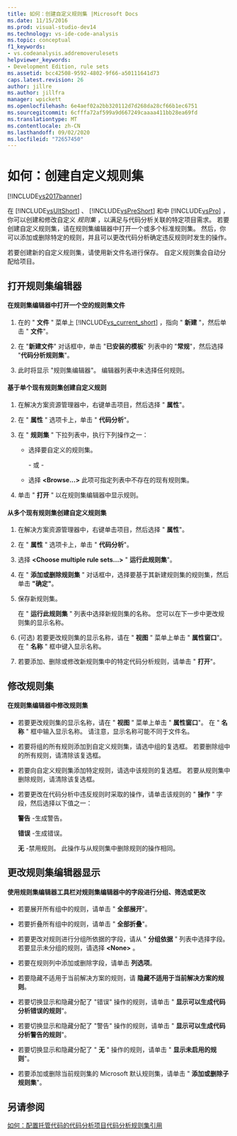 ```yaml
---
title: 如何：创建自定义规则集 |Microsoft Docs
ms.date: 11/15/2016
ms.prod: visual-studio-dev14
ms.technology: vs-ide-code-analysis
ms.topic: conceptual
f1_keywords:
- vs.codeanalysis.addremoverulesets
helpviewer_keywords:
- Development Edition, rule sets
ms.assetid: bcc42508-9592-4802-9f66-a50111641d73
caps.latest.revision: 26
author: jillre
ms.author: jillfra
manager: wpickett
ms.openlocfilehash: 6e4aef02a2bb320112d7d268da28cf66b1ec6751
ms.sourcegitcommit: 6cfffa72af599a9d667249caaaa411bb28ea69fd
ms.translationtype: MT
ms.contentlocale: zh-CN
ms.lasthandoff: 09/02/2020
ms.locfileid: "72657450"
---
```

# <a name="how-to-create-a-custom-rule-set"></a>如何：创建自定义规则集
[!INCLUDE[vs2017banner](../includes/vs2017banner.md)]

在 [!INCLUDE[vsUltShort](../includes/vsultshort-md.md)] 、 [!INCLUDE[vsPreShort](../includes/vspreshort-md.md)] 和中 [!INCLUDE[vsPro](../includes/vspro-md.md)] ，你可以创建和修改自定义 *规则集* ，以满足与代码分析关联的特定项目需求。 若要创建自定义规则集，请在规则集编辑器中打开一个或多个标准规则集。 然后，你可以添加或删除特定的规则，并且可以更改代码分析确定违反规则时发生的操作。

 若要创建新的自定义规则集，请使用新文件名进行保存。 自定义规则集会自动分配给项目。

## <a name="opening-the-rule-set-editor"></a>打开规则集编辑器

#### <a name="to-open-an-empty-rule-set-file-in-the-rule-set-editor"></a>在规则集编辑器中打开一个空的规则集文件

1. 在的 " **文件** " 菜单上 [!INCLUDE[vs_current_short](../includes/vs-current-short-md.md)] ，指向 " **新建** "，然后单击 " **文件**"。

2. 在 "**新建文件**" 对话框中，单击 "**已安装的模板**" 列表中的 "**常规**"，然后选择 "**代码分析规则集**"。

3. 此时将显示 "规则集编辑器"。 编辑器列表中未选择任何规则。

#### <a name="to-create-a-custom-rule-from-a-single-existing-rule-set"></a>基于单个现有规则集创建自定义规则

1. 在解决方案资源管理器中，右键单击项目，然后选择 " **属性**"。

2. 在 " **属性** " 选项卡上，单击 " **代码分析**"。

3. 在 " **规则集** " 下拉列表中，执行下列操作之一：

   - 选择要自定义的规则集。

     \- 或 -

   - 选择 **\<Browse...>** 此项可指定列表中不存在的现有规则集。

4. 单击 " **打开** " 以在规则集编辑器中显示规则。

#### <a name="to-create-a-custom-rule-set-from-multiple-existing-rule-sets"></a>从多个现有规则集创建自定义规则集

1. 在解决方案资源管理器中，右键单击项目，然后选择 " **属性**"。

2. 在 " **属性** " 选项卡上，单击 " **代码分析**"。

3. 选择 **\<Choose multiple rule sets...>** " **运行此规则集**"。

4. 在 " **添加或删除规则集** " 对话框中，选择要基于其新建规则集的规则集，然后单击 **"确定"**。

5. 保存新规则集。

     在 " **运行此规则集** " 列表中选择新规则集的名称。 您可以在下一步中更改规则集的显示名称。

6.  (可选) 若要更改规则集的显示名称，请在 " **视图** " 菜单上单击 " **属性窗口**"。 在 " **名称** " 框中键入显示名称。

7. 若要添加、删除或修改新规则集中的特定代码分析规则，请单击 " **打开**"。

## <a name="modifying-a-rule-set"></a>修改规则集

#### <a name="to-modify-a-rule-set-in-the-rule-set-editor"></a>在规则集编辑器中修改规则集

- 若要更改规则集的显示名称，请在 " **视图** " 菜单上单击 " **属性窗口**"。 在 " **名称** " 框中输入显示名称。 请注意，显示名称可能不同于文件名。

- 若要将组的所有规则添加到自定义规则集，请选中组的复选框。 若要删除组中的所有规则，请清除该复选框。

- 若要向自定义规则集添加特定规则，请选中该规则的复选框。 若要从规则集中删除规则，请清除该复选框。

- 若要更改在代码分析中违反规则时采取的操作，请单击该规则的 " **操作** " 字段，然后选择以下值之一：

     **警告** -生成警告。

     **错误** -生成错误。

     **无** -禁用规则。 此操作与从规则集中删除规则的操作相同。

## <a name="changing-the-rule-set-editor-display"></a>更改规则集编辑器显示

#### <a name="to-group-filter-or-change-the-fields-in-the-rule-set-editor-by-using-the-rule-set-editor-toolbar"></a>使用规则集编辑器工具栏对规则集编辑器中的字段进行分组、筛选或更改

- 若要展开所有组中的规则，请单击 " **全部展开**"。

- 若要折叠所有组中的规则，请单击 " **全部折叠**"。

- 若要更改对规则进行分组所依据的字段，请从 " **分组依据** " 列表中选择字段。 若要显示未分组的规则，请选择 **\<None>** 。

- 若要在规则列中添加或删除字段，请单击 **列选项**。

- 若要隐藏不适用于当前解决方案的规则，请 **隐藏不适用于当前解决方案的规则**。

- 若要切换显示和隐藏分配了 "错误" 操作的规则，请单击 " **显示可以生成代码分析错误的规则**"。

- 若要切换显示和隐藏分配了 "警告" 操作的规则，请单击 " **显示可以生成代码分析警告的规则**"。

- 若要切换显示和隐藏分配了 " **无** " 操作的规则，请单击 " **显示未启用的规则**"。

- 若要添加或删除当前规则集的 Microsoft 默认规则集，请单击 " **添加或删除子规则集**"。

## <a name="see-also"></a>另请参阅
 [如何：配置托管代码的代码分析项目](../code-quality/how-to-configure-code-analysis-for-a-managed-code-project.md)[代码分析规则集引用](../code-quality/code-analysis-rule-set-reference.md)
